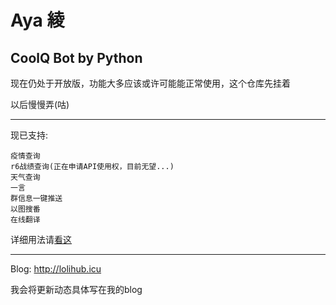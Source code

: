 # Aya 綾

 CoolQ Bot by Python
---

现在仍处于开放版，功能大多应该或许可能能正常使用，这个仓库先挂着

以后慢慢弄(咕)

---

现已支持:

    疫情查询
    r6战绩查询(正在申请API使用权，目前无望...)
    天气查询
    一言
    群信息一键推送
    以图搜番
    在线翻译
    
详细用法请[看这](https://lolihub.icu/#/robot/user)

---

Blog: http://lolihub.icu

我会将更新动态具体写在我的blog
